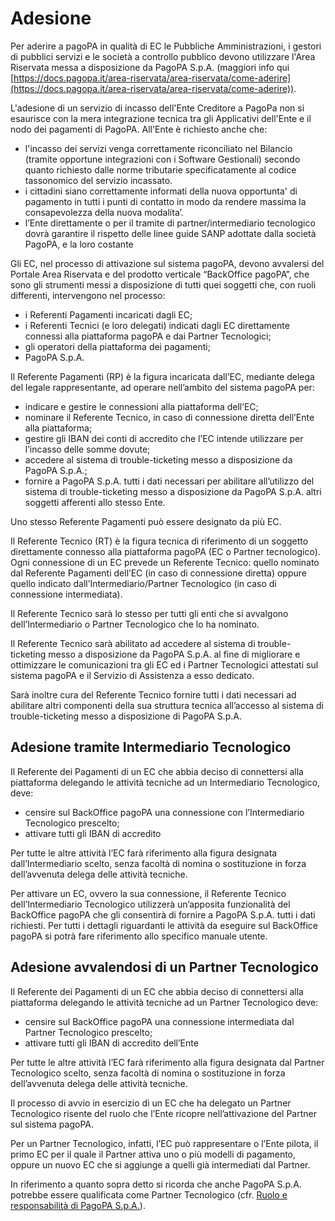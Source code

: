 # Adesione

Per aderire a pagoPA in qualità di EC le Pubbliche Amministrazioni, i gestori di pubblici servizi e le società a controllo pubblico devono utilizzare l'Area Riservata messa a disposizione da PagoPA S.p.A. (maggiori info qui [https://docs.pagopa.it/area-riservata/area-riservata/come-aderire](https://docs.pagopa.it/area-riservata/area-riservata/come-aderire)).

L'adesione di un servizio di incasso dell'Ente Creditore a PagoPa non si esaurisce con la mera integrazione tecnica tra gli Applicativi dell'Ente e il nodo dei pagamenti di PagoPA. All'Ente è richiesto anche che:

* l'incasso dei servizi venga correttamente riconciliato nel Bilancio (tramite opportune integrazioni con i Software Gestionali) secondo quanto richiesto dalle norme tributarie specificatamente al codice tassonomico del servizio incassato.
* i cittadini siano correttamente informati della nuova opportunta' di pagamento in tutti i punti di contatto in modo da rendere massima la consapevolezza della nuova modalita’.
* l’Ente direttamente o per il tramite di partner/intermediario tecnologico dovrà garantire il rispetto delle linee guide SANP adottate dalla società PagoPA, e la loro costante&#x20;

Gli EC, nel processo di attivazione sul sistema pagoPA, devono avvalersi del Portale Area Riservata e del prodotto verticale “BackOffice pagoPA”, che sono gli strumenti messi a disposizione di tutti quei soggetti che, con ruoli differenti, intervengono nel processo:

* i Referenti Pagamenti incaricati dagli EC;
* i Referenti Tecnici (e loro delegati) indicati dagli EC direttamente connessi alla piattaforma pagoPA e dai Partner Tecnologici;
* gli operatori della piattaforma dei pagamenti;
* PagoPA S.p.A.

Il Referente Pagamenti (RP) è la figura incaricata dall’EC, mediante delega del legale rappresentante, ad operare nell’ambito del sistema pagoPA per:

* indicare e gestire le connessioni alla piattaforma dell’EC;
* nominare il Referente Tecnico, in caso di connessione diretta dell’Ente alla piattaforma;
* gestire gli IBAN dei conti di accredito che l’EC intende utilizzare per l’incasso delle somme dovute;
* accedere al sistema di trouble-ticketing messo a disposizione da PagoPA S.p.A.;
* fornire a PagoPA S.p.A. tutti i dati necessari per abilitare all’utilizzo del sistema di trouble-ticketing messo a disposizione da PagoPA S.p.A. altri soggetti afferenti allo stesso Ente.&#x20;

Uno stesso Referente Pagamenti può essere designato da più EC.

Il Referente Tecnico (RT) è la figura tecnica di riferimento di un soggetto direttamente connesso alla piattaforma pagoPA (EC o Partner tecnologico). Ogni connessione di un EC prevede un Referente Tecnico: quello nominato dal Referente Pagamenti dell’EC (in caso di connessione diretta) oppure quello indicato dall’Intermediario/Partner Tecnologico (in caso di connessione intermediata).

Il Referente Tecnico sarà lo stesso per tutti gli enti che si avvalgono dell’Intermediario o Partner Tecnologico che lo ha nominato.

Il Referente Tecnico sarà abilitato ad accedere al sistema di trouble-ticketing messo a disposizione da PagoPA S.p.A. al fine di migliorare e ottimizzare le comunicazioni tra gli EC ed i Partner Tecnologici attestati sul sistema pagoPA e il Servizio di Assistenza a esso dedicato.

Sarà inoltre cura del Referente Tecnico fornire tutti i dati necessari ad abilitare altri componenti della sua struttura tecnica all’accesso al sistema di trouble-ticketing messo a disposizione di PagoPA S.p.A.

## Adesione tramite Intermediario Tecnologico <a href="#id-174vkd27dh7y" id="id-174vkd27dh7y"></a>

Il Referente dei Pagamenti di un EC che abbia deciso di connettersi alla piattaforma delegando le attività tecniche ad un Intermediario Tecnologico, deve:

* censire sul BackOffice pagoPA una connessione con l’Intermediario Tecnologico prescelto;
* attivare tutti gli IBAN di accredito

Per tutte le altre attività l’EC farà riferimento alla figura designata dall’Intermediario scelto, senza facoltà di nomina o sostituzione in forza dell’avvenuta delega delle attività tecniche.

Per attivare un EC, ovvero la sua connessione, il Referente Tecnico dell’Intermediario Tecnologico utilizzerà un’apposita funzionalità del BackOffice pagoPA che gli consentirà di fornire a PagoPA S.p.A. tutti i dati richiesti. Per tutti i dettagli riguardanti le attività da eseguire sul BackOffice pagoPA si potrà fare riferimento allo specifico manuale utente.

## Adesione avvalendosi di un Partner Tecnologico <a href="#godgz71r40mh" id="godgz71r40mh"></a>

Il Referente dei Pagamenti di un EC che abbia deciso di connettersi alla piattaforma delegando le attività tecniche ad un Partner Tecnologico deve:

* censire sul BackOffice pagoPA una connessione intermediata dal Partner Tecnologico prescelto;
* attivare tutti gli IBAN di accredito dell’Ente

Per tutte le altre attività l’EC farà riferimento alla figura designata dal Partner Tecnologico scelto, senza facoltà di nomina o sostituzione in forza dell’avvenuta delega delle attività tecniche.

Il processo di avvio in esercizio di un EC che ha delegato un Partner Tecnologico risente del ruolo che l’Ente ricopre nell’attivazione del Partner sul sistema pagoPA.

Per un Partner Tecnologico, infatti, l’EC può rappresentare o l’Ente pilota, il primo EC per il quale il Partner attiva uno o più modelli di pagamento, oppure un nuovo EC che si aggiunge a quelli già intermediati dal Partner.

In riferimento a quanto sopra detto si ricorda che anche PagoPA S.p.A. potrebbe essere qualificata come Partner Tecnologico (cfr. [Ruolo e responsabilità di PagoPA S.p.A.](../specifiche-attuative-del-nodo-dei-pagamenti-spc/funzionamento-generale/ruoli.md#_rbtjsx52ef6i)).
